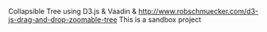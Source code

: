 Collapsible Tree using D3.js & Vaadin & http://www.robschmuecker.com/d3-js-drag-and-drop-zoomable-tree
This is a sandbox project
